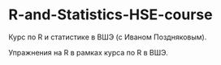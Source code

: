 # R-and-Statistics-HSE-course
Курс по R и статистике в ВШЭ (с Иваном Поздняковым).

Упражнения на R в рамках курса по R в ВШЭ. 
